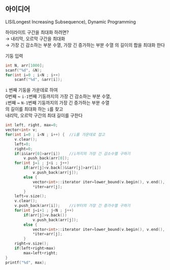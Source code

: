 ## 아이디어
LIS(Longest Increasing Subsequence), Dynamic Programming  

하이라이트 구간을 최대화 하려면?  
 → 내리막, 오르막 구간을 최대화  
 → 가장 긴 감소하는 부분 수열, 가장 긴 증가하는 부분 수열 의 길이의 합을 최대화 한다  

기둥 입력
```cpp
int N, arr[1000];
scanf("%d", &N);
for(int i=0 ; i<N ; i++)
	scanf("%d", &arr[i]);
```
`i` 번째 기둥을 가운데로 하여  
0번째 ~ `i-1`번째 기둥까지의 가장 긴 감소하는 부분 수열,  
`i`번째 ~ `N-1`번째 기둥까지의 가장 긴 증가하는 부분 수열  
의 길이를 최대화 하는 `i`를 찾고  
내리막, 오르막 구간의 최대 길이를 구한다
```cpp
int left, right, max=0;
vector<int> v;
for(int i=0 ; i<N ; i++) {	//i를 가운데로 잡고
	v.clear();
	left=0;
	right=0;
	if(i&&arr[0]>arr[i])	//i까지의 가장 긴 감소수열 구하기
		v.push_back(arr[0]);
	for(int j=1 ; j<i ; j++)
		if(arr[j]<v.back()&&arr[j]>arr[i])
			v.push_back(arr[j]);
		else {
			vector<int>::iterator iter=lower_bound(v.begin(), v.end(), arr[j], cmp);
			*iter=arr[j];
		}
	left=v.size();
	v.clear();
	v.push_back(arr[i]);	//i부터의 가장 긴 증가수열 구하기
	for(int j=i+1 ; j<N ; j++)
		if(arr[j]>v.back())
			v.push_back(arr[j]);
		else {
			vector<int>::iterator iter=lower_bound(v.begin(), v.end(), arr[j]);
			*iter=arr[j];
		}
	right=v.size();
	if(left+right>max)
		max=left+right;
}
printf("%d", max);
```
